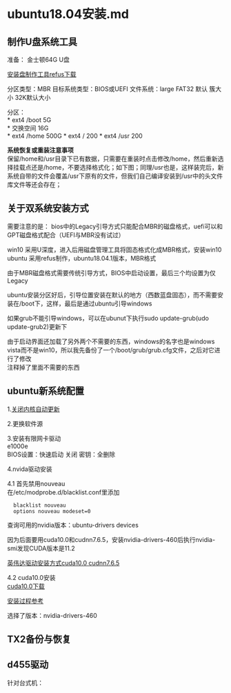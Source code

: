 # ubuntu18.04安装.md  

## 制作U盘系统工具  

准备： 金士顿64G U盘  

[安装盘制作工具refus下载](https://rufus.ie/zh/#google_vignette)  

分区类型：MBR  目标系统类型：BIOS或UEFI
文件系统：large FAT32 默认  簇大小 32K默认大小

分区：  
    * ext4  /boot 5G  
    * 交换空间 16G  
    * ext4 /home 500G
    * ext4 /     200
    * ext4 /usr  200   
    
**系统恢复或重装注意事项**  
保留/home和/usr目录下已有数据，只需要在重装时点击修改/home，然后重新选择挂载点还是/home，不要选择格式化；如下图；同理/usr也是，这样装完后，新系统自带的文件会覆盖/usr下原有的文件，但我们自己编译安装到/usr中的头文件库文件等还会存在；    


## 关于双系统安装方式  
需要注意的是： bios中的Legacy引导方式只能配合MBR的磁盘格式，uefi可以和GPT磁盘格式配合（UEFI与MBR没有试过）  

win10 采用U深度，进入后用磁盘管理工具将固态格式化成MBR格式，安装win10  
ubuntu 采用refus制作，ubuntu18.04.1版本，MBR格式  

由于MBR磁盘格式需要传统引导方式，BIOS中启动设置，最后三个均设置为仅Legacy  

ubuntu安装分区好后，引导位置安装在默认的地方（西数蓝盘固态），而不需要安装在/boot下，这样，最后是通过ubuntu引导windows  

如果grub不能引导windows，可以在ubunut下执行sudo update-grub(udo update-grub2)更新下  

由于启动界面还加载了另外两个不需要的东西，windows的名字也是windows vista而不是win10，所以我先备份了一个/boot/grub/grub.cfg文件，之后对它进行了修改  
注释掉了里面不需要的东西  

## ubuntu新系统配置  
1.[关闭内核自动更新](https://blog.csdn.net/weixin_45629790/article/details/112538569)

2.更换软件源  

3.安装有限网卡驱动  
e1000e  
BIOS设置：快速启动 关闭    密钥：全删除  

4.nvida驱动安装  

4.1 首先禁用nouveau  
在/etc/modprobe.d/blacklist.conf里添加

      blacklist nouveau
      options nouveau modeset=0  

查询可用的nvidia版本：ubuntu-drivers devices  

因为后面要用cuda10.0和cudnn7.6.5，安装nvidia-drivers-460后执行nvidia-smi发现CUDA版本是11.2  


[英伟达驱动安装方式cuda10.0 cudnn7.6.5](https://www.cxyzjd.com/article/qq_39462585/111991678)  


4.2 cuda10.0安装  
[cuda10.0下载](https://developer.nvidia.com/cuda-toolkit-archive)  

[安装过程参考](https://www.cxyzjd.com/article/qq_39462585/111991678)  

选择了版本：nvidia-drivers-460  


## TX2备份与恢复  




## d455驱动  
针对台式机：  


  





